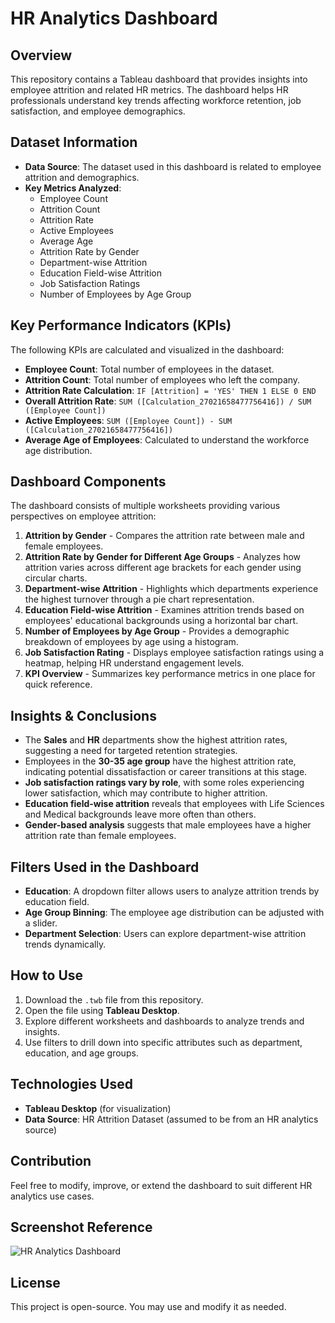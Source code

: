 # HR Analytics Dashboard

## Overview
This repository contains a Tableau dashboard that provides insights into employee attrition and related HR metrics. The dashboard helps HR professionals understand key trends affecting workforce retention, job satisfaction, and employee demographics.

## Dataset Information
- **Data Source**: The dataset used in this dashboard is related to employee attrition and demographics.
- **Key Metrics Analyzed**:
  - Employee Count
  - Attrition Count
  - Attrition Rate
  - Active Employees
  - Average Age
  - Attrition Rate by Gender
  - Department-wise Attrition
  - Education Field-wise Attrition
  - Job Satisfaction Ratings
  - Number of Employees by Age Group

## Key Performance Indicators (KPIs)
The following KPIs are calculated and visualized in the dashboard:
- **Employee Count**: Total number of employees in the dataset.
- **Attrition Count**: Total number of employees who left the company.
- **Attrition Rate Calculation**: `IF [Attrition] = 'YES' THEN 1 ELSE 0 END`
- **Overall Attrition Rate**: `SUM ([Calculation_27021658477756416]) / SUM ([Employee Count])`
- **Active Employees**: `SUM ([Employee Count]) - SUM ([Calculation_27021658477756416])`
- **Average Age of Employees**: Calculated to understand the workforce age distribution.

## Dashboard Components
The dashboard consists of multiple worksheets providing various perspectives on employee attrition:
1. **Attrition by Gender** - Compares the attrition rate between male and female employees.
2. **Attrition Rate by Gender for Different Age Groups** - Analyzes how attrition varies across different age brackets for each gender using circular charts.
3. **Department-wise Attrition** - Highlights which departments experience the highest turnover through a pie chart representation.
4. **Education Field-wise Attrition** - Examines attrition trends based on employees' educational backgrounds using a horizontal bar chart.
5. **Number of Employees by Age Group** - Provides a demographic breakdown of employees by age using a histogram.
6. **Job Satisfaction Rating** - Displays employee satisfaction ratings using a heatmap, helping HR understand engagement levels.
7. **KPI Overview** - Summarizes key performance metrics in one place for quick reference.

## Insights & Conclusions
- The **Sales** and **HR** departments show the highest attrition rates, suggesting a need for targeted retention strategies.
- Employees in the **30-35 age group** have the highest attrition rate, indicating potential dissatisfaction or career transitions at this stage.
- **Job satisfaction ratings vary by role**, with some roles experiencing lower satisfaction, which may contribute to higher attrition.
- **Education field-wise attrition** reveals that employees with Life Sciences and Medical backgrounds leave more often than others.
- **Gender-based analysis** suggests that male employees have a higher attrition rate than female employees.

## Filters Used in the Dashboard
- **Education**: A dropdown filter allows users to analyze attrition trends by education field.
- **Age Group Binning**: The employee age distribution can be adjusted with a slider.
- **Department Selection**: Users can explore department-wise attrition trends dynamically.

## How to Use
1. Download the `.twb` file from this repository.
2. Open the file using **Tableau Desktop**.
3. Explore different worksheets and dashboards to analyze trends and insights.
4. Use filters to drill down into specific attributes such as department, education, and age groups.

## Technologies Used
- **Tableau Desktop** (for visualization)
- **Data Source**: HR Attrition Dataset (assumed to be from an HR analytics source)

## Contribution
Feel free to modify, improve, or extend the dashboard to suit different HR analytics use cases.

## Screenshot Reference
![HR Analytics Dashboard](./Screenshot.png) 

## License
This project is open-source. You may use and modify it as needed.

